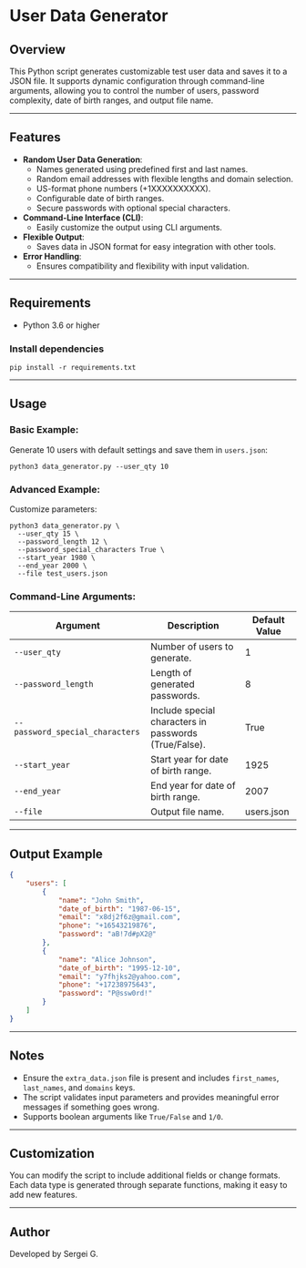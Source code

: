 # User Data Generator

## Overview
This Python script generates customizable test user data and saves it to a JSON file. It supports dynamic configuration through command-line arguments, allowing you to control the number of users, password complexity, date of birth ranges, and output file name.

---

## Features
- **Random User Data Generation**:
  - Names generated using predefined first and last names.
  - Random email addresses with flexible lengths and domain selection.
  - US-format phone numbers (+1XXXXXXXXXX).
  - Configurable date of birth ranges.
  - Secure passwords with optional special characters.
- **Command-Line Interface (CLI)**:
  - Easily customize the output using CLI arguments.
- **Flexible Output**:
  - Saves data in JSON format for easy integration with other tools.
- **Error Handling**:
  - Ensures compatibility and flexibility with input validation.

---

## Requirements
- Python 3.6 or higher

### Install dependencies
```
pip install -r requirements.txt
```

---

## Usage

### Basic Example:
Generate 10 users with default settings and save them in `users.json`:
```
python3 data_generator.py --user_qty 10
```

### Advanced Example:
Customize parameters:
```
python3 data_generator.py \
  --user_qty 15 \
  --password_length 12 \
  --password_special_characters True \
  --start_year 1980 \
  --end_year 2000 \
  --file test_users.json
```

### Command-Line Arguments:
| Argument                         | Description                                                        | Default Value         |
|----------------------------------|--------------------------------------------------------------------|-----------------------|
| `--user_qty`                     | Number of users to generate.                                       | 1                     |
| `--password_length`              | Length of generated passwords.                                     | 8                     |
| `--password_special_characters`  | Include special characters in passwords (True/False).              | True                  |
| `--start_year`                   | Start year for date of birth range.                                | 1925                  |
| `--end_year`                     | End year for date of birth range.                                  | 2007                  |
| `--file`                         | Output file name.                                                  | users.json            |

---

## Output Example
```json
{
    "users": [
        {
            "name": "John Smith",
            "date_of_birth": "1987-06-15",
            "email": "x8dj2f6z@gmail.com",
            "phone": "+16543219876",
            "password": "aB!7d#pX2@"
        },
        {
            "name": "Alice Johnson",
            "date_of_birth": "1995-12-10",
            "email": "y7fhjks2@yahoo.com",
            "phone": "+17238975643",
            "password": "P@ssw0rd!"
        }
    ]
}
```

---

## Notes
- Ensure the `extra_data.json` file is present and includes `first_names`, `last_names`, and `domains` keys.
- The script validates input parameters and provides meaningful error messages if something goes wrong.
- Supports boolean arguments like `True/False` and `1/0`.

---

## Customization
You can modify the script to include additional fields or change formats. Each data type is generated through separate functions, making it easy to add new features.

---

## Author
Developed by Sergei G.